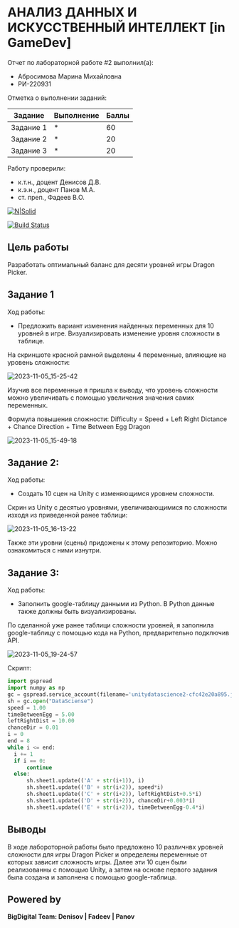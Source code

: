 # АНАЛИЗ ДАННЫХ И ИСКУССТВЕННЫЙ ИНТЕЛЛЕКТ [in GameDev]
Отчет по лабораторной работе #2 выполнил(а):
- Абросимова Марина Михайловна
- РИ-220931
  
Отметка о выполнении заданий:

| Задание | Выполнение | Баллы |
| ------ | ------ | ------ |
| Задание 1 | * | 60 |
| Задание 2 | * | 20 |
| Задание 3 | * | 20 |

Работу проверили:
- к.т.н., доцент Денисов Д.В.
- к.э.н., доцент Панов М.А.
- ст. преп., Фадеев В.О.

[![N|Solid](https://cldup.com/dTxpPi9lDf.thumb.png)](https://nodesource.com/products/nsolid)

[![Build Status](https://travis-ci.org/joemccann/dillinger.svg?branch=master)](https://travis-ci.org/joemccann/dillinger)

## Цель работы
Разработать оптимальный баланс для десяти уровней игры Dragon Picker.

## Задание 1

Ход работы:
- Предложить вариант изменения найденных переменных для 10 уровней в игре. Визуализировать изменение уровня сложности в таблице.

На скриншоте красной рамной выделены 4 переменные, влияющие на уровень сложности:

![2023-11-05_15-25-42](https://github.com/Marishka-A/Workshop3/assets/126682278/bcb645a7-c828-4b30-8d1c-82f2101ff2e5)

Изучив все переменные я пришла к выводу, что уровень сложности можно увеличивать с помощью увеличения значения самих переменных.

Формула повышения сложности: 
Difficulty = Speed + Left Right Dictance + Chance Direction + Time Between Egg Dragon

![2023-11-05_15-49-18](https://github.com/Marishka-A/Workshop3/assets/126682278/2b2552cd-7112-4c4b-ac57-ea06e394c2f3)


## Задание 2:

Ход работы:
- Создать 10 сцен на Unity с изменяющимся уровнем сложности.

Скрин из Unity с десятью уровнями, увеличивающимися по сложности изходя из приведенной ранее таблици:

![2023-11-05_16-13-22](https://github.com/Marishka-A/Workshop3/assets/126682278/6bae39b5-7b36-40a2-98a8-3c83d384ad77)

Также эти уровни (сцены) придожены к этому репозиторию. Можно ознакомиться с ними изнутри.

## Задание 3:
Ход работы: 
-  Заполнить google-таблицу данными из Python. В Python данные также должны быть визуализированы.

По сделанной уже ранее таблици сложности уровней, я заполнила google-таблицу с помощью кода на Python, предварительно подключив API.

![2023-11-05_19-24-57](https://github.com/Marishka-A/Workshop3/assets/126682278/7e745096-aab3-4855-bc19-83ede52c3e81)

  Скрипт:
  ```py
import gspread
import numpy as np
gc = gspread.service_account(filename='unitydatascience2-cfc42e20a895.json')
sh = gc.open("DataSciense")
speed = 1.00
timeBetweenEgg = 5.00
leftRightDist = 10.00
chanceDir = 0.01
i = 0
end = 8
while i <= end:     
    i += 1
    if i == 0:
        continue
    else:
        sh.sheet1.update(('A' + str(i+1)), i)
        sh.sheet1.update(('B' + str(i+2)), speed*i)
        sh.sheet1.update(('C' + str(i+2)), leftRightDist+0.5*i)
        sh.sheet1.update(('D' + str(i+2)), chanceDir+0.003*i)
        sh.sheet1.update(('E' + str(i+2)), timeBetweenEgg-0.4*i)
```

## Выводы

В ходе лабороторной работы было предложено 10 различнвх уровней сложности для игры Dragon Picker и определены переменные от которых зависит сложность игры. Далее эти 10 сцен были реализованны с помощью Unity, а затем на основе первого задания была создана и заполнена с помощью google-таблица.


## Powered by

**BigDigital Team: Denisov | Fadeev | Panov**
